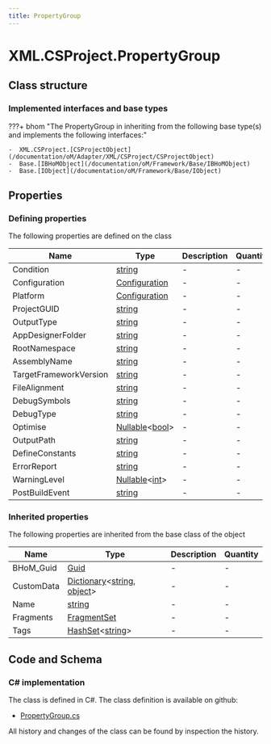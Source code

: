 ```yaml
---
title: PropertyGroup
---
```


# XML.CSProject.PropertyGroup



## Class structure

### Implemented interfaces and base types

???+ bhom "The PropertyGroup in inheriting from the following base type(s) and implements the following interfaces:"

    -  XML.CSProject.[CSProjectObject](/documentation/oM/Adapter/XML/CSProject/CSProjectObject)
    -  Base.[IBHoMObject](/documentation/oM/Framework/Base/IBHoMObject)
    -  Base.[IObject](/documentation/oM/Framework/Base/IObject)


## Properties



### Defining properties

The following properties are defined on the class

| Name             | Type             | Description      | Quantity         |
|------------------|------------------|------------------|------------------|
| Condition | [string](https://learn.microsoft.com/en-us/dotnet/api/System.String?view=netstandard-2.0) | - | - |
| Configuration | [Configuration](/documentation/oM/Adapter/XML/CSProject/Configuration) | - | - |
| Platform | [Configuration](/documentation/oM/Adapter/XML/CSProject/Configuration) | - | - |
| ProjectGUID | [string](https://learn.microsoft.com/en-us/dotnet/api/System.String?view=netstandard-2.0) | - | - |
| OutputType | [string](https://learn.microsoft.com/en-us/dotnet/api/System.String?view=netstandard-2.0) | - | - |
| AppDesignerFolder | [string](https://learn.microsoft.com/en-us/dotnet/api/System.String?view=netstandard-2.0) | - | - |
| RootNamespace | [string](https://learn.microsoft.com/en-us/dotnet/api/System.String?view=netstandard-2.0) | - | - |
| AssemblyName | [string](https://learn.microsoft.com/en-us/dotnet/api/System.String?view=netstandard-2.0) | - | - |
| TargetFrameworkVersion | [string](https://learn.microsoft.com/en-us/dotnet/api/System.String?view=netstandard-2.0) | - | - |
| FileAlignment | [string](https://learn.microsoft.com/en-us/dotnet/api/System.String?view=netstandard-2.0) | - | - |
| DebugSymbols | [string](https://learn.microsoft.com/en-us/dotnet/api/System.String?view=netstandard-2.0) | - | - |
| DebugType | [string](https://learn.microsoft.com/en-us/dotnet/api/System.String?view=netstandard-2.0) | - | - |
| Optimise | [Nullable](https://learn.microsoft.com/en-us/dotnet/api/System.Nullable-1?view=netstandard-2.0)&lt;[bool](https://learn.microsoft.com/en-us/dotnet/api/System.Boolean?view=netstandard-2.0)&gt; | - | - |
| OutputPath | [string](https://learn.microsoft.com/en-us/dotnet/api/System.String?view=netstandard-2.0) | - | - |
| DefineConstants | [string](https://learn.microsoft.com/en-us/dotnet/api/System.String?view=netstandard-2.0) | - | - |
| ErrorReport | [string](https://learn.microsoft.com/en-us/dotnet/api/System.String?view=netstandard-2.0) | - | - |
| WarningLevel | [Nullable](https://learn.microsoft.com/en-us/dotnet/api/System.Nullable-1?view=netstandard-2.0)&lt;[int](https://learn.microsoft.com/en-us/dotnet/api/System.Int32?view=netstandard-2.0)&gt; | - | - |
| PostBuildEvent | [string](https://learn.microsoft.com/en-us/dotnet/api/System.String?view=netstandard-2.0) | - | - |


### Inherited properties
The following properties are inherited from the base class of the object

| Name             | Type             | Description      | Quantity         |
|------------------|------------------|------------------|------------------|
| BHoM_Guid | [Guid](https://learn.microsoft.com/en-us/dotnet/api/System.Guid?view=netstandard-2.0) | - | - |
| CustomData | [Dictionary](https://learn.microsoft.com/en-us/dotnet/api/System.Collections.Generic.Dictionary-2?view=netstandard-2.0)&lt;[string](https://learn.microsoft.com/en-us/dotnet/api/System.String?view=netstandard-2.0), [object](https://learn.microsoft.com/en-us/dotnet/api/System.Object?view=netstandard-2.0)&gt; | - | - |
| Name | [string](https://learn.microsoft.com/en-us/dotnet/api/System.String?view=netstandard-2.0) | - | - |
| Fragments | [FragmentSet](/documentation/oM/Framework/Base/FragmentSet) | - | - |
| Tags | [HashSet](https://learn.microsoft.com/en-us/dotnet/api/System.Collections.Generic.HashSet-1?view=netstandard-2.0)&lt;[string](https://learn.microsoft.com/en-us/dotnet/api/System.String?view=netstandard-2.0)&gt; | - | - |


## Code and Schema

### C# implementation

The class is defined in C#. The class definition is available on github:

- [PropertyGroup.cs](https://github.com/BHoM/XML_Toolkit/blob/develop/XML_oM/CSProject/PropertyGroup/PropertyGroup.cs)

All history and changes of the class can be found by inspection the history.
